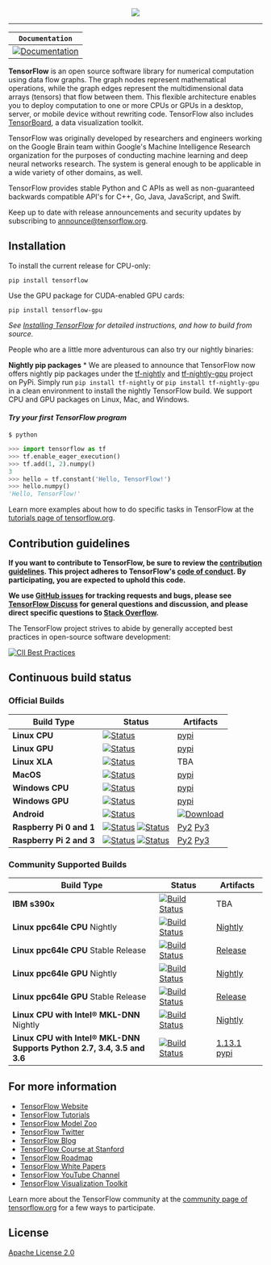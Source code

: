 <div align="center">
  <img src="https://www.tensorflow.org/images/tf_logo_social.png">
</div>

-----------------


| **`Documentation`** |
|-----------------|
| [![Documentation](https://img.shields.io/badge/api-reference-blue.svg)](https://www.tensorflow.org/api_docs/) |

**TensorFlow** is an open source software library for numerical computation
using data flow graphs. The graph nodes represent mathematical operations, while
the graph edges represent the multidimensional data arrays (tensors) that flow
between them. This flexible architecture enables you to deploy computation to
one or more CPUs or GPUs in a desktop, server, or mobile device without
rewriting code. TensorFlow also includes
[TensorBoard](https://github.com/tensorflow/tensorboard), a data visualization
toolkit.

TensorFlow was originally developed by researchers and engineers
working on the Google Brain team within Google's Machine Intelligence Research
organization for the purposes of conducting machine learning and deep neural
networks research.  The system is general enough to be applicable in a wide
variety of other domains, as well.

TensorFlow provides stable Python and C APIs as well as non-guaranteed backwards
compatible API's for C++, Go, Java, JavaScript, and Swift.

Keep up to date with release announcements and security updates by
subscribing to
[announce@tensorflow.org](https://groups.google.com/a/tensorflow.org/forum/#!forum/announce).

## Installation

To install the current release for CPU-only:

```
pip install tensorflow
```

Use the GPU package for CUDA-enabled GPU cards:

```
pip install tensorflow-gpu
```

*See [Installing TensorFlow](https://www.tensorflow.org/install) for detailed
instructions, and how to build from source.*

People who are a little more adventurous can also try our nightly binaries:

**Nightly pip packages** * We are pleased to announce that TensorFlow now offers
nightly pip packages under the
[tf-nightly](https://pypi.python.org/pypi/tf-nightly) and
[tf-nightly-gpu](https://pypi.python.org/pypi/tf-nightly-gpu) project on PyPi.
Simply run `pip install tf-nightly` or `pip install tf-nightly-gpu` in a clean
environment to install the nightly TensorFlow build. We support CPU and GPU
packages on Linux, Mac, and Windows.

#### *Try your first TensorFlow program*

```shell
$ python
```

```python
>>> import tensorflow as tf
>>> tf.enable_eager_execution()
>>> tf.add(1, 2).numpy()
3
>>> hello = tf.constant('Hello, TensorFlow!')
>>> hello.numpy()
'Hello, TensorFlow!'
```

Learn more examples about how to do specific tasks in TensorFlow at the
[tutorials page of tensorflow.org](https://www.tensorflow.org/tutorials/).

## Contribution guidelines

**If you want to contribute to TensorFlow, be sure to review the [contribution
guidelines](CONTRIBUTING.md). This project adheres to TensorFlow's
[code of conduct](CODE_OF_CONDUCT.md). By participating, you are expected to
uphold this code.**

**We use [GitHub issues](https://github.com/tensorflow/tensorflow/issues) for
tracking requests and bugs, please see
[TensorFlow Discuss](https://groups.google.com/a/tensorflow.org/forum/#!forum/discuss)
for general questions and discussion, and please direct specific questions to
[Stack Overflow](https://stackoverflow.com/questions/tagged/tensorflow).**

The TensorFlow project strives to abide by generally accepted best practices in open-source software development:

[![CII Best Practices](https://bestpractices.coreinfrastructure.org/projects/1486/badge)](https://bestpractices.coreinfrastructure.org/projects/1486)


## Continuous build status

### Official Builds

| Build Type      | Status | Artifacts |
| ---             | ---    | ---       |
| **Linux CPU**   | [![Status](https://storage.googleapis.com/tensorflow-kokoro-build-badges/ubuntu-cc.svg)](https://storage.googleapis.com/tensorflow-kokoro-build-badges/ubuntu-cc.html) | [pypi](https://pypi.org/project/tf-nightly/) |
| **Linux GPU**   | [![Status](https://storage.googleapis.com/tensorflow-kokoro-build-badges/ubuntu-gpu-py3.svg)](https://storage.googleapis.com/tensorflow-kokoro-build-badges/ubuntu-gpu-py3.html) | [pypi](https://pypi.org/project/tf-nightly-gpu/) |
| **Linux XLA**   | [![Status](https://storage.googleapis.com/tensorflow-kokoro-build-badges/ubuntu-xla.svg)](https://storage.googleapis.com/tensorflow-kokoro-build-badges/ubuntu-xla.html) | TBA |
| **MacOS**       | [![Status](https://storage.googleapis.com/tensorflow-kokoro-build-badges/macos-py2-cc.svg)](https://storage.googleapis.com/tensorflow-kokoro-build-badges/macos-py2-cc.html) | [pypi](https://pypi.org/project/tf-nightly/) |
| **Windows CPU** | [![Status](https://storage.googleapis.com/tensorflow-kokoro-build-badges/windows-cpu.svg)](https://storage.googleapis.com/tensorflow-kokoro-build-badges/windows-cpu.html) | [pypi](https://pypi.org/project/tf-nightly/) |
| **Windows GPU** | [![Status](https://storage.googleapis.com/tensorflow-kokoro-build-badges/windows-gpu.svg)](https://storage.googleapis.com/tensorflow-kokoro-build-badges/windows-gpu.html) | [pypi](https://pypi.org/project/tf-nightly-gpu/) |
| **Android**     | [![Status](https://storage.googleapis.com/tensorflow-kokoro-build-badges/android.svg)](https://storage.googleapis.com/tensorflow-kokoro-build-badges/android.html) | [![Download](https://api.bintray.com/packages/google/tensorflow/tensorflow/images/download.svg)](https://bintray.com/google/tensorflow/tensorflow/_latestVersion) |
| **Raspberry Pi 0 and 1** | [![Status](https://storage.googleapis.com/tensorflow-kokoro-build-badges/rpi01-py2.svg)](https://storage.googleapis.com/tensorflow-kokoro-build-badges/rpi01-py2.html) [![Status](https://storage.googleapis.com/tensorflow-kokoro-build-badges/rpi01-py3.svg)](https://storage.googleapis.com/tensorflow-kokoro-build-badges/rpi01-py3.html) | [Py2](https://storage.googleapis.com/tensorflow-nightly/tensorflow-1.10.0-cp27-none-linux_armv6l.whl) [Py3](https://storage.googleapis.com/tensorflow-nightly/tensorflow-1.10.0-cp34-none-linux_armv6l.whl) |
| **Raspberry Pi 2 and 3** | [![Status](https://storage.googleapis.com/tensorflow-kokoro-build-badges/rpi23-py2.svg)](https://storage.googleapis.com/tensorflow-kokoro-build-badges/rpi23-py2.html) [![Status](https://storage.googleapis.com/tensorflow-kokoro-build-badges/rpi23-py3.svg)](https://storage.googleapis.com/tensorflow-kokoro-build-badges/rpi23-py3.html) | [Py2](https://storage.googleapis.com/tensorflow-nightly/tensorflow-1.10.0-cp27-none-linux_armv7l.whl) [Py3](https://storage.googleapis.com/tensorflow-nightly/tensorflow-1.10.0-cp34-none-linux_armv7l.whl) |


### Community Supported Builds

Build Type                                                                       | Status                                                                                                                                                                                   | Artifacts
-------------------------------------------------------------------------------- | ---------------------------------------------------------------------------------------------------------------------------------------------------------------------------------------- | ---------
**IBM s390x**                                                                    | [![Build Status](http://ibmz-ci.osuosl.org/job/TensorFlow_IBMZ_CI/badge/icon)](http://ibmz-ci.osuosl.org/job/TensorFlow_IBMZ_CI/)                                                        | TBA
**Linux ppc64le CPU** Nightly                                                    | [![Build Status](https://powerci.osuosl.org/job/TensorFlow_PPC64LE_CPU_Build/badge/icon)](https://powerci.osuosl.org/job/TensorFlow_PPC64LE_CPU_Build/)                                  | [Nightly](https://powerci.osuosl.org/job/TensorFlow_PPC64LE_CPU_Nightly_Artifact/)
**Linux ppc64le CPU** Stable Release                                             | [![Build Status](https://powerci.osuosl.org/job/TensorFlow_PPC64LE_CPU_Release_Build/badge/icon)](https://powerci.osuosl.org/job/TensorFlow_PPC64LE_CPU_Release_Build/)                  | [Release](https://powerci.osuosl.org/job/TensorFlow_PPC64LE_CPU_Release_Build/)
**Linux ppc64le GPU** Nightly                                                    | [![Build Status](https://powerci.osuosl.org/job/TensorFlow_PPC64LE_GPU_Build/badge/icon)](https://powerci.osuosl.org/job/TensorFlow_PPC64LE_GPU_Build/)                                  | [Nightly](https://powerci.osuosl.org/job/TensorFlow_PPC64LE_GPU_Nightly_Artifact/)
**Linux ppc64le GPU** Stable Release                                             | [![Build Status](https://powerci.osuosl.org/job/TensorFlow_PPC64LE_GPU_Release_Build/badge/icon)](https://powerci.osuosl.org/job/TensorFlow_PPC64LE_GPU_Release_Build/)                  | [Release](https://powerci.osuosl.org/job/TensorFlow_PPC64LE_GPU_Release_Build/)
**Linux CPU with Intel® MKL-DNN** Nightly                                        | [![Build Status](https://tensorflow-ci.intel.com/job/tensorflow-mkl-linux-cpu/badge/icon)](https://tensorflow-ci.intel.com/job/tensorflow-mkl-linux-cpu/)                                | [Nightly](https://tensorflow-ci.intel.com/job/tensorflow-mkl-build-whl-nightly/)
**Linux CPU with Intel® MKL-DNN** <br> **Supports Python 2.7, 3.4, 3.5 and 3.6** | [![Build Status](https://tensorflow-ci.intel.com/job/tensorflow-mkl-build-release-whl/badge/icon)](https://tensorflow-ci.intel.com/job/tensorflow-mkl-build-release-whl/lastStableBuild) | [1.13.1 pypi](https://pypi.org/project/intel-tensorflow/)

## For more information

*   [TensorFlow Website](https://www.tensorflow.org)
*   [TensorFlow Tutorials](https://www.tensorflow.org/tutorials/)
*   [TensorFlow Model Zoo](https://github.com/tensorflow/models)
*   [TensorFlow Twitter](https://twitter.com/tensorflow)
*   [TensorFlow Blog](https://medium.com/tensorflow)
*   [TensorFlow Course at Stanford](https://web.stanford.edu/class/cs20si)
*   [TensorFlow Roadmap](https://www.tensorflow.org/community/roadmap)
*   [TensorFlow White Papers](https://www.tensorflow.org/about/bib)
*   [TensorFlow YouTube Channel](https://www.youtube.com/channel/UC0rqucBdTuFTjJiefW5t-IQ)
*   [TensorFlow Visualization Toolkit](https://github.com/tensorflow/tensorboard)

Learn more about the TensorFlow community at the [community page of tensorflow.org](https://www.tensorflow.org/community) for a few ways to participate.

## License

[Apache License 2.0](LICENSE)
